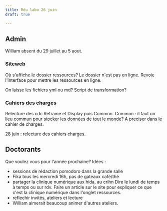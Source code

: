 ```yaml
---
title: Réu labo 26 juin
draft: true

---
```



## Admin

William absent du 29 juillet au 5 aout. 

### Siteweb 
Où s'affiche le dossier ressources? 
Le dossier n'est pas en ligne. Revoie l'interface pour mettre les ressources en ligne. 

On laisse les fichiers yml ou md? Script de transformation? 

### Cahiers des charges
Relecture des cdc Reframe et Display puis Common. 
Common : il faut un lieu commun pour stocker les données de tout le monde? A preciser dans le cahier de charges. 

28 juin : relecture des cahiers charges. 


## Doctorants


Que voulez vous pour l'année prochaine? 
Idées : 
- sessions de rédaction pomodoro dans la grande salle
- Fika tous les mercredi 16h, pas de gateaux café/thé
- partager la clinique numérique aux hida, au crihn 
Dire le lundi de temps à temps ou sur rdv. 
Faire un article sur le site pour expliquer ce que c'est la clinique numérique dans l'onglet ressources. 
- reflechir invités, ateliers et lecture
- William aimerait beaucoup animer d'autres ateliers. 